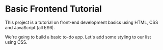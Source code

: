 # Basic Frontend Tutorial

This project is a tutorial on front-end development basics using HTML, CSS and
JavaScript (all ES6).

We're going to build a basic to-do app. Let's add some styling to our list using
CSS.
